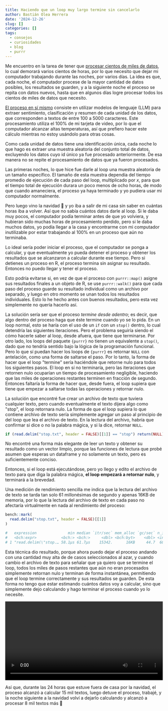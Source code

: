 ```yaml
---
title: Haciendo que un loop muy largo termine sin cancelarlo
author: Bastián Olea Herrera
date: '2024-12-26'
slug: []
categories: []
tags:
  - consejos
  - curiosidades
  - blog
  - purrr
---
```


Me encuentro en la tarea de tener que [procesar cientos de miles de datos](/blog/2024-12-20/), lo cual demorará varios cientos de horas, por lo que necesito que dejar mi computador trabajando durante las noches, por varios días. La idea es que, cada noche, el computador procese de la mayor cantidad de datos posibles, los resultados se guarden, y a la siguiente noche el proceso se repita con datos nuevos, hasta que en algunos días logre procesar todos los cientos de miles de datos que necesito. 

[El proceso en sí mismo](/blog/2024-12-20/) consiste en utilizar modelos de lenguaje (LLM) para extraer sentimiento, clasificación y resumen de cada unidad de los datos, que corresponden a textos de entre 100 a 5000 caracteres. Este procesamiento utiliza el 100% de mi tarjeta de video, por lo que el computador alcanzar altas temperaturas, así que prefiero hacer este cálculo mientras no estoy usándolo para otras cosas.

Como cada unidad de datos tiene una identificación única, cada noche lo que hago es extraer una muestra aleatoria del conjunto total de datos, excluyendo los datos cuyo id único ya fue procesado anteriormente. De esa manera no se repite el procesamiento de datos que ya fueron procesados.

Las primeras noches, lo que hice fue darle al loop una muestra aleatoria de un tamaño específico. El tamaño de esta muestra dependía del tiempo promedio de ejecución de cada paso del loop, multiplicado por _x_, para que el tiempo total de ejecución durara un poco menos de ocho horas, de modo que cuando amaneciera, el proceso ya haya terminado y yo pudiera usar mi computador normalmente.

Pero luego vino la navidad 🎄 y yo iba a salir de mi casa sin saber en cuántas horas iba a volver. Así que no sabía cuántos datos darle al loop. Si le daba muy pocos, el computador podía terminar antes de que yo volviera, y hubieran sido muchas horas de procesamiento perdido, pero si le daba muchos datos, yo podía llegar a la casa y encontrarme con mi computador inutilizable por estar trabajando al 100% en un proceso que aún no terminaba.

Lo ideal sería poder iniciar el proceso, que el computador se ponga a calcular, y que eventualmente yo pueda detener el proceso y obtener los resultados que se alcanzaron a calcular durante ese tiempo.  Pero si detienes un proceso en R, el proceso termina sin asignar su resultado. Entonces no puedo llegar y tener el proceso.

Esto podría evitarse si, en vez de que el proceso con `purrr::map()` asigne sus resultados finales a un objeto de R, se use `purrr::walk()` para que cada paso del proceso guarde su resultado individual como un archivo por separado, y luego en otro momento se unan todos los resultados individuales. Esto lo he hecho antes con buenos resultados, pero esta vez simplemente no quería hacerlo así.

La solución sería ser que el proceso _termine desde adentro_; es decir, que algo dentro del proceso haga que éste termine cuando yo se lo pida. En un loop normal, esto se haría con el uso de un `if` con un `stop()` dentro, lo cual detendría las siguientes iteraciones. Pero el problema seguiría siendo el cómo hacerle saber al loop, desde afuera, que tiene que terminarse. Por otro lado, los loops del paquete `{purrr}` no tienen un equivalente a `stop()`, dado que no tendría sentido bajo la lógica de la programación funcional. Pero lo que sí puedan hacer los loops de `{purrr}` es retornar `NULL` con antelación, como una forma de saltarse el paso. Por lo tanto, la forma de hacer que el loop "termine" sería haciéndole que retorne nulo para todos los siguientes pasos. El loop en sí no terminaría, pero las iteraciones que retornen nulo ocuparían un tiempo de procesamiento negligible, haciendo que las miles de operaciones restantes terminen en fracción de segundo. Entonces faltaría la forma de hacer que, desde fuera, el loop supiera que tiene que empezar a saltarse todas las operaciones y retornar nulo.

La solución que encontré fue crear un archivo de texto que tuviera cualquier texto, pero cuando eventualmente el texto dijera algo como "stop", el loop retornara nulo. La forma de que el loop supiera lo que contiene archivo de texto sería simplemente agregar un paso al principio de del loop que lea el archivo de texto. En la lectura del archivo, habría que confirmar si dice o no la palabra mágica, y si la dice, retornar `NULL`. 

```r
if (read.delim("stop.txt", header = FALSE)[[1]] == "stop") return(NULL)
```

No encontré una forma más elegante de leer un texto y obtener su resultado como un vector limpio, porque las funciones de lectura que probé asumen que esperas un dataframe y no solamente un texto, pero es suficientemente conciso.

Entonces, si el loop está ejecutándose, pero yo llego y edito el archivo de texto para que diga la palabra mágica, **el loop empezará a retornar nulo**, y terminará a la brevedad.

Una medición de rendimiento sencilla me indica que la lectura del archivo de texto se tarda tan solo 61 millonésimas de segundo y apenas 16KB de memoria, por lo que la lectura del archivo de texto en cada paso no afectaría virtualmente en nada al rendimiento del proceso:

```r
bench::mark(
  read.delim("stop.txt", header = FALSE)[[1]]
)

#   expression              min median `itr/sec` mem_alloc `gc/sec` n_itr  n_gc total_time result memory     time       gc      
#   <bch:expr>           <bch:> <bch:>     <dbl> <bch:byt>    <dbl> <int> <dbl>   <bch:tm> <list> <list>     <list>     <list>  
# 1 "read.delim(\"stop.… 58.1µs 61.7µs    15342.      16KB     44.7  6868    20      448ms <chr>  <Rprofmem> <bench_tm> <tibble>
```

Esta técnica dio resultado, porque ahora puedo dejar el proceso andando con una cantidad muy alta de de casos seleccionados al azar, y cuando cambio el archivo de texto para señalar que ya quiero que se termine el loop, todos los miles de pasos restantes que aún no eran procesados simplemente retornan nulo y terminan de forma instantánea, permitiendo que el loop termine correctamente y sus resultados se guarden. De esta forma no tengo que estar estimando cuántos datos voy a calcular, sino que simplemente dejo calculando y hago terminar el proceso cuando yo lo necesite. 

<video src="loop_stop.mov" width="100%" autoplay loop></video>

Así que, durante las 24 horas que estuve fuera de casa por la navidad, el proceso alcanzó a calcular 15 mil textos, luego detuve el proceso, trabajé, y la noche siguiente a la navidad volví a dejarlo calculando y alcanzó a procesar 8 mil textos más 🥰
